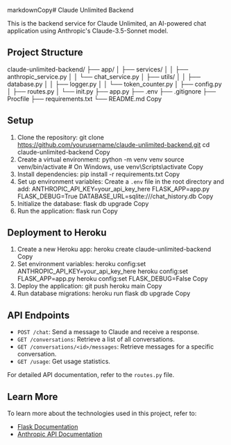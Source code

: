 markdownCopy# Claude Unlimited Backend

This is the backend service for Claude Unlimited, an AI-powered chat application using Anthropic's Claude-3.5-Sonnet model.

## Project Structure
claude-unlimited-backend/
├── app/
│   ├── services/
│   │   ├── anthropic_service.py
│   │   └── chat_service.py
│   ├── utils/
│   │   ├── database.py
│   │   ├── logger.py
│   │   └── token_counter.py
│   ├── config.py
│   ├── routes.py
│   └── init.py
├── app.py
├── .env
├── .gitignore
├── Procfile
├── requirements.txt
└── README.md
Copy
## Setup

1. Clone the repository:
git clone https://github.com/yourusername/claude-unlimited-backend.git
cd claude-unlimited-backend
Copy
2. Create a virtual environment:
python -m venv venv
source venv/bin/activate  # On Windows, use venv\Scripts\activate
Copy
3. Install dependencies:
pip install -r requirements.txt
Copy
4. Set up environment variables:
Create a `.env` file in the root directory and add:
ANTHROPIC_API_KEY=your_api_key_here
FLASK_APP=app.py
FLASK_DEBUG=True
DATABASE_URL=sqlite:///chat_history.db
Copy
5. Initialize the database:
flask db upgrade
Copy
6. Run the application:
flask run
Copy
## Deployment to Heroku

1. Create a new Heroku app:
heroku create claude-unlimited-backend
Copy
2. Set environment variables:
heroku config:set ANTHROPIC_API_KEY=your_api_key_here
heroku config:set FLASK_APP=app.py
heroku config:set FLASK_DEBUG=False
Copy
3. Deploy the application:
git push heroku main
Copy
4. Run database migrations:
heroku run flask db upgrade
Copy
## API Endpoints

- `POST /chat`: Send a message to Claude and receive a response.
- `GET /conversations`: Retrieve a list of all conversations.
- `GET /conversations/<id>/messages`: Retrieve messages for a specific conversation.
- `GET /usage`: Get usage statistics.

For detailed API documentation, refer to the `routes.py` file.

## Learn More

To learn more about the technologies used in this project, refer to:
- [Flask Documentation](https://flask.palletsprojects.com/)
- [Anthropic API Documentation](https://www.anthropic.com/product)